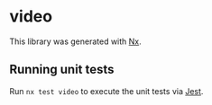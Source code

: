 # video

This library was generated with [Nx](https://nx.dev).

## Running unit tests

Run `nx test video` to execute the unit tests via [Jest](https://jestjs.io).
